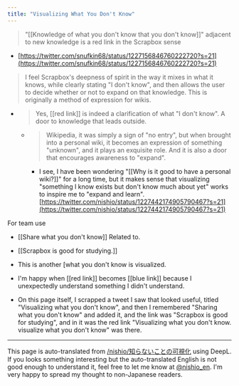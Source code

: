 ```yaml
---
title: "Visualizing What You Don't Know"
---
```


>  "[[Knowledge of what you don't know that you don't know]]" adjacent to new knowledge is a red link in the Scrapbox sense
- [https://twitter.com/snufkin68/status/1227156846760222720?s=21](https://twitter.com/snufkin68/status/1227156846760222720?s=21)
> I feel Scrapbox's deepness of spirit in the way it mixes in what it knows, while clearly stating "I don't know", and then allows the user to decide whether or not to expand on that knowledge. This is originally a method of expression for wikis.
- > Yes, [[red link]] is indeed a clarification of what "I don't know". A door to knowledge that leads outside.
    - > Wikipedia, it was simply a sign of "no entry", but when brought into a personal wiki, it becomes an expression of something "unknown", and it plays an exquisite role. And it is also a door that encourages awareness to "expand".
        - I see, I have been wondering "[[Why is it good to have a personal wiki?]]" for a long time, but it makes sense that visualizing "something I know exists but don't know much about yet" works to inspire me to "expand and learn".
[https://twitter.com/nishio/status/1227442174905790467?s=21](https://twitter.com/nishio/status/1227442174905790467?s=21)

For team use
- [[Share what you don't know]]
Related to.

- [[Scrapbox is good for studying.]]
- This is another [what you don't know is visualized.

- I'm happy when [[red link]] becomes [[blue link]] because I unexpectedly understand something I didn't understand.
- On this page itself, I scrapped a tweet I saw that looked useful, titled "Visualizing what you don't know", and then I remembered "Sharing what you don't know" and added it, and the link was "Scrapbox is good for studying", and in it was the red link "Visualizing what you don't know. visualize what you don't know" was there.

---
This page is auto-translated from [/nishio/知らないことの可視化](https://scrapbox.io/nishio/知らないことの可視化) using DeepL. If you looks something interesting but the auto-translated English is not good enough to understand it, feel free to let me know at [@nishio_en](https://twitter.com/nishio_en). I'm very happy to spread my thought to non-Japanese readers.